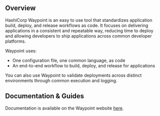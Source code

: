 ## Overview

HashiCorp Waypoint is an easy to use tool that standardizes application build, deploy, and release workflows as code. It focuses on delivering applications in a consistent and repeatable way, reducing time to deploy and allowing developers to ship applications across common developer platforms.

Waypoint uses:

- One configuration file, one common language, as code
- An end-to-end workflow to build, deploy, and release for applications

You can also use Waypoint to validate deployments across distinct environments through common execution and logging.

## Documentation & Guides

Documentation is available on the Waypoint website [here](https://waypoint.vercel.app/).
